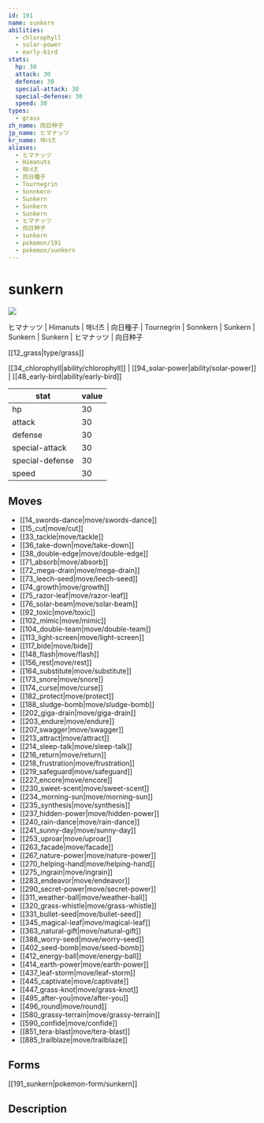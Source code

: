 ```yaml
---
id: 191
name: sunkern
abilities:
  - chlorophyll
  - solar-power
  - early-bird
stats:
  hp: 30
  attack: 30
  defense: 30
  special-attack: 30
  special-defense: 30
  speed: 30
types:
  - grass
zh_name: 向日种子
jp_name: ヒマナッツ
kr_name: 해너츠
aliases:
  - ヒマナッツ
  - Himanuts
  - 해너츠
  - 向日種子
  - Tournegrin
  - Sonnkern
  - Sunkern
  - Sunkern
  - Sunkern
  - ヒマナッツ
  - 向日种子
  - sunkern
  - pokemon/191
  - pokemon/sunkern
---
```

# sunkern

![](https://raw.githubusercontent.com/PokeAPI/sprites/master/sprites/pokemon/191.png)

ヒマナッツ | Himanuts | 해너츠 | 向日種子 | Tournegrin | Sonnkern | Sunkern | Sunkern | Sunkern | ヒマナッツ | 向日种子

[[12_grass|type/grass]]

[[34_chlorophyll|ability/chlorophyll]] | [[94_solar-power|ability/solar-power]] | [[48_early-bird|ability/early-bird]]

|stat|value|
|---|---|
|hp|30|
|attack|30|
|defense|30|
|special-attack|30|
|special-defense|30|
|speed|30|


## Moves

- [[14_swords-dance|move/swords-dance]]
- [[15_cut|move/cut]]
- [[33_tackle|move/tackle]]
- [[36_take-down|move/take-down]]
- [[38_double-edge|move/double-edge]]
- [[71_absorb|move/absorb]]
- [[72_mega-drain|move/mega-drain]]
- [[73_leech-seed|move/leech-seed]]
- [[74_growth|move/growth]]
- [[75_razor-leaf|move/razor-leaf]]
- [[76_solar-beam|move/solar-beam]]
- [[92_toxic|move/toxic]]
- [[102_mimic|move/mimic]]
- [[104_double-team|move/double-team]]
- [[113_light-screen|move/light-screen]]
- [[117_bide|move/bide]]
- [[148_flash|move/flash]]
- [[156_rest|move/rest]]
- [[164_substitute|move/substitute]]
- [[173_snore|move/snore]]
- [[174_curse|move/curse]]
- [[182_protect|move/protect]]
- [[188_sludge-bomb|move/sludge-bomb]]
- [[202_giga-drain|move/giga-drain]]
- [[203_endure|move/endure]]
- [[207_swagger|move/swagger]]
- [[213_attract|move/attract]]
- [[214_sleep-talk|move/sleep-talk]]
- [[216_return|move/return]]
- [[218_frustration|move/frustration]]
- [[219_safeguard|move/safeguard]]
- [[227_encore|move/encore]]
- [[230_sweet-scent|move/sweet-scent]]
- [[234_morning-sun|move/morning-sun]]
- [[235_synthesis|move/synthesis]]
- [[237_hidden-power|move/hidden-power]]
- [[240_rain-dance|move/rain-dance]]
- [[241_sunny-day|move/sunny-day]]
- [[253_uproar|move/uproar]]
- [[263_facade|move/facade]]
- [[267_nature-power|move/nature-power]]
- [[270_helping-hand|move/helping-hand]]
- [[275_ingrain|move/ingrain]]
- [[283_endeavor|move/endeavor]]
- [[290_secret-power|move/secret-power]]
- [[311_weather-ball|move/weather-ball]]
- [[320_grass-whistle|move/grass-whistle]]
- [[331_bullet-seed|move/bullet-seed]]
- [[345_magical-leaf|move/magical-leaf]]
- [[363_natural-gift|move/natural-gift]]
- [[388_worry-seed|move/worry-seed]]
- [[402_seed-bomb|move/seed-bomb]]
- [[412_energy-ball|move/energy-ball]]
- [[414_earth-power|move/earth-power]]
- [[437_leaf-storm|move/leaf-storm]]
- [[445_captivate|move/captivate]]
- [[447_grass-knot|move/grass-knot]]
- [[495_after-you|move/after-you]]
- [[496_round|move/round]]
- [[580_grassy-terrain|move/grassy-terrain]]
- [[590_confide|move/confide]]
- [[851_tera-blast|move/tera-blast]]
- [[885_trailblaze|move/trailblaze]]

## Forms



[[191_sunkern|pokemon-form/sunkern]]

## Description



